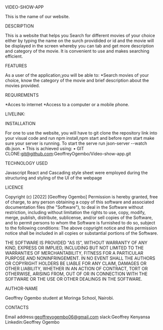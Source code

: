 

VIDEO-SHOW-APP

This is the name of our website.

DESCRIPTION

This is a website that helps you Search for different movies of your choice either by typing the name on the surch providided or id and the movie will be displayed in the screen whereby you can tab and get more description and category of the movie. 
It is convenient to use and makes searching efficient.

FEATURES

As a user of the application,you will be able to: *Search movies of your choice, know the category of the movie and brief description about the movies provided.

REQUIREMENTS

*Acces to internet *Access to a computer or a mobile phone.

LIVELINK:


INSTALLATION

For one to use the website, you will have to git clone the repository link into your visual code and run npm install,npm start and before npm start make sure your server is running. To start the serve run json-server --watch db.json.
    • This is achieved using: 
    • GIT CLONE:git@github.com:GeoffreyOgembo/Video-show-app.git 

TECHNOLOGY USED

Javascript React and Cascading style sheet were employed during the structuring and styling of the UI of the webpage


LICENCE

Copyright (c) [2022] [Geoffrey Ogembo] Permission is hereby granted, free of charge, to any person obtaining a copy of this software and associated documentation files (the "Software"), to deal in the Software without restriction, including without limitation the rights to use, copy, modify, merge, publish, distribute, sublicense, and/or sell copies of the Software, and to permit persons to whom the Software is furnished to do so, subject to the following conditions: The above copyright notice and this permission notice shall be included in all copies or substantial portions of the Software.

THE SOFTWARE IS PROVIDED "AS IS", WITHOUT WARRANTY OF ANY KIND, EXPRESS OR IMPLIED, INCLUDING BUT NOT LIMITED TO THE WARRANTIES OF MERCHANTABILITY, FITNESS FOR A PARTICULAR PURPOSE AND NONINFRINGEMENT. IN NO EVENT SHALL THE AUTHORS OR COPYRIGHT HOLDERS BE LIABLE FOR ANY CLAIM, DAMAGES OR OTHER LIABILITY, WHETHER IN AN ACTION OF CONTRACT, TORT OR OTHERWISE, ARISING FROM, OUT OF OR IN CONNECTION WITH THE SOFTWARE OR THE USE OR OTHER DEALINGS IN THE SOFTWARE.

AUTHOR-NAME

Geoffrey Ogembo student at Moringa School, Nairobi.

CONTACTS

Email address:geoffreyogembo06@gmail.com slack:Geoffrey Kenyansa Linkedin:Geoffrey Ogembo

